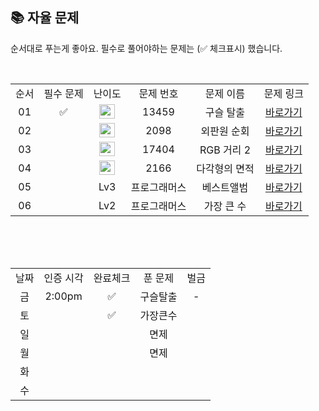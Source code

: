 
## 📚 자율 문제

순서대로 푸는게 좋아요.
필수로 풀어야하는 문제는 (✅ 체크표시) 했습니다.

<br/>
<table>
  <tr>
    <td align="center">순서</td>
    <td align="center">필수 문제</td>
    <td align="center">난이도</td>
    <td align="center">문제 번호</td>
    <td align="center">문제 이름</td>
    <td align="center">문제 링크</td>
  </tr>
   <tr>
    <td align="center">01</td>
    <td align="center">✅</td>
    <td align="center"><img height="23px" width="25px" src="https://d2gd6pc034wcta.cloudfront.net/tier/15.svg"></td>
    <td align="center">13459</td>
    <td align="center">구슬 탈출</td>
    <td align="center"><a href="https://www.acmicpc.net/problem/13459">바로가기</a></td>
  </tr>
     <tr>
    <td align="center">02</td>
    <td align="center"></td>
    <td align="center"><img height="23px" width="25px" src="https://d2gd6pc034wcta.cloudfront.net/tier/15.svg"></td>
    <td align="center">2098</td>
    <td align="center">외판원 순회</td>
    <td align="center"><a href="https://www.acmicpc.net/problem/2098">바로가기</a></td>
  </tr>
    <tr>
    <td align="center">03</td>
    <td align="center"></td>
    <td align="center"><img height="23px" width="25px" src="https://d2gd6pc034wcta.cloudfront.net/tier/12.svg"></td>
    <td align="center">17404</td>
    <td align="center">RGB 거리 2</td>
    <td align="center"><a href="https://www.acmicpc.net/problem/17404">바로가기</a></td>
  </tr>
    <tr>
    <td align="center">04</td>
    <td align="center"></td>
    <td align="center"><img height="23px" width="25px" src="https://d2gd6pc034wcta.cloudfront.net/tier/11.svg"></td>
    <td align="center">2166</td>
    <td align="center">다각형의 면적</td>
    <td align="center"><a href="https://www.acmicpc.net/problem/2166">바로가기</a></td>
  </tr>
   <tr>
    <td align="center">05</td>
    <td align="center"></td>
    <td align="center">Lv3</td>
    <td align="center">프로그래머스</td>
    <td align="center">베스트앨범</td>
    <td align="center"><a href="https://school.programmers.co.kr/learn/courses/30/lessons/42579">바로가기</a></td>
  </tr>
  <tr>
    <td align="center">06</td>
    <td align="center"></td>
    <td align="center">Lv2</td>
    <td align="center">프로그래머스</td>
    <td align="center">가장 큰 수</td>
    <td align="center"><a href="https://school.programmers.co.kr/learn/courses/30/lessons/42746">바로가기</a></td>
  </tr>
</table>
<br/><br/>


<br>

<table>
  <tr>
    <td align="center">날짜</td>
    <td align="center">인증 시각</td>
    <td align="center">완료체크</td>
    <td align="center">푼 문제</td>
    <td align="center">벌금</td>
  </tr>
    <tr>
    <td align="center">금</td>
    <td align="center">2:00pm</td>
    <td align="center">✅</td>
    <td align="center">구슬탈출</td>
    <td align="center">-</td>
  </tr>
   <tr>
    <td align="center">토</td>
    <td align="center"></td>
    <td align="center">✅</td>
    <td align="center">가장큰수</td>
    <td align="center"></td>
  </tr>
  <tr>
    <td align="center">일</td>
    <td align="center"></td>
    <td align="center"></td>
    <td align="center">면제</td>
    <td align="center"></td>
  </tr>
  <tr>
    <td align="center">월</td>
    <td align="center"></td>
    <td align="center"></td>
    <td align="center">면제</td>
    <td align="center"></td>
  </tr>
  <tr>
    <td align="center">화</td>
    <td align="center"></td>
    <td align="center"></td>
    <td align="center"></td>
    <td align="center"></td>
  </tr>
  <tr>
    <td align="center">수</td>
    <td align="center"></td>
    <td align="center"></td>
    <td align="center"></td>
    <td align="center"></td>
  </tr>
</table>
